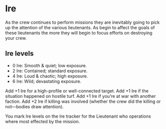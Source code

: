 # Ire

As the crew continues to perform missions they are inevitably going to pick up the attention of the various lieutenants. As begin to affect the goals of these lieutenants the more they will begin to focus efforts on destroying your crew.

## Ire levels

* <span class="game-term">0 Ire:</span> Smooth &amp; quiet; low exposure.
* <span class="game-term">2 Ire:</span> Contained; standard exposure.
* <span class="game-term">4 Ire: </span>Loud &amp; chaotic; high exposure.
* <span class="game-term">6 Ire:</span> Wild; devastating exposure.

Add +1 <span class="game-term">Ire</span> for a high-profile or well-connected target. Add +1 <span class="game-term">Ire</span> if the situation happened on hostile turf. Add +1 <span class="game-term">Ire</span> if you’re at war with another faction. Add +2 <span class="game-term">Ire</span> if killing was involved (whether the crew did the killing or not—bodies draw attention).

You mark <span class="game-term">Ire</span> levels on the <span class="game-term">Ire</span> tracker for the Lieutenant who operations where most effected by the mission.
